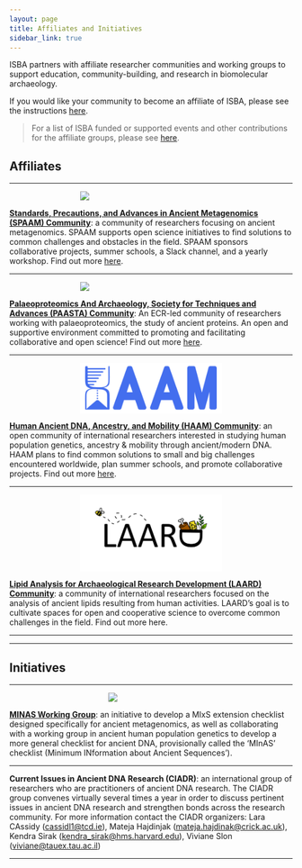 ```yaml
---
layout: page
title: Affiliates and Initiatives
sidebar_link: true
---
```


ISBA partners with affiliate researcher communities and working groups to support education, community-building, and research in biomolecular archaeology.

If you would like your community to become an affiliate of ISBA, please see the instructions [here](/new-affiliates).

> For a list of ISBA funded or supported events and other contributions for the affiliate groups, please see [here](funding).

## Affiliates

---

<img href="" width="50%" style="display: block; margin-left: auto; margin-right: auto; width: 50%;" src="https://github.com/SPAAM-community/spaam-community.github.io/raw/master/assets/media/SPAAM-Logo-Full-Colour.svg">

[**Standards, Precautions, and Advances in Ancient Metagenomics (SPAAM) Community**](https://spaam-community.github.io/about/): a community of researchers focusing on ancient metagenomics. SPAAM supports open science initiatives to find solutions to common challenges and obstacles in the field. SPAAM sponsors collaborative projects, summer schools, a Slack channel, and a yearly workshop. Find out more [here](https://spaam-community.github.io/projects/).

---

<img href="" width="50%" style="display: block; margin-left: auto; margin-right: auto; width: 50%;" src="https://paasta-community.github.io/assets/media/PAASTA-Logo-Full-Colour.png">

[**Palaeoproteomics And Archaeology, Society for Techniques and Advances (PAASTA) Community**](https://paasta-community.github.io/about/): An ECR-led community of researchers working with palaeoproteomics, the study of ancient proteins. An open and supportive environment committed to promoting and facilitating collaborative and open science! Find out more [here](https://paasta-community.github.io/about/).

---

<img href="https://haam-community.github.io/"  style="display: block; margin-left: auto; margin-right: auto; width: 50%;" src="https://github.com/haam-community/haam-community.github.io/raw/main/assets/media/HAAM_Blue.svg">

[**Human Ancient DNA, Ancestry, and Mobility (HAAM) Community**](https://haam-community.github.io/): an open community of international researchers interested in studying human population genetics, ancestry & mobility through ancient/modern DNA. HAAM plans to find common solutions to small and big challenges encountered worldwide, plan summer schools, and promote collaborative projects. Find out more [here](https://haam-community.github.io/).

---

<img href="https://laardcommunity.github.io/"  style="display: block; margin-left: auto; margin-right: auto; width: 50%;" src="https://github.com/LaardCommunity/LaardCommunity.github.io/raw/master/assets/media/LOGO3.png">

[**Lipid Analysis for Archaeological Research Development (LAARD) Community**](https://laardcommunity.github.io/): a community of international researchers focused on the analysis of ancient lipids resulting from human activities. LAARD’s goal is to cultivate spaces for open and cooperative science to overcome common challenges in the field. Find out more here.

---

---

## Initiatives

---

<img href="http://www.mixs-minas.org/" style="display: block; margin-left: auto; margin-right: auto; width: 30%;" src="http://www.mixs-minas.org/assets/images/logos/minas-logo-flat.png">

[**MINAS Working Group**](http://www.mixs-minas.org/): an initiative to develop a MIxS extension checklist designed specifically for ancient metagenomics, as well as collaborating with a working group in ancient human population genetics to develop a more general checklist for ancient DNA, provisionally called the ‘MInAS’ checklist (Minimum INformation about Ancient Sequences’).

---

**Current Issues in Ancient DNA Research (CIADR)**: an international group of researchers who are practitioners of ancient DNA research. The CIADR group convenes virtually several times a year in order to discuss pertinent issues in ancient DNA research and strengthen bonds across the research community. For more information contact the CIADR organizers: Lara CAssidy (cassidl1@tcd.ie), Mateja Hajdinjak (mateja.hajdinak@crick.ac.uk), Kendra Sirak (kendra_sirak@hms.harvard.edu), Viviane Slon (viviane@tauex.tau.ac.il)

---
